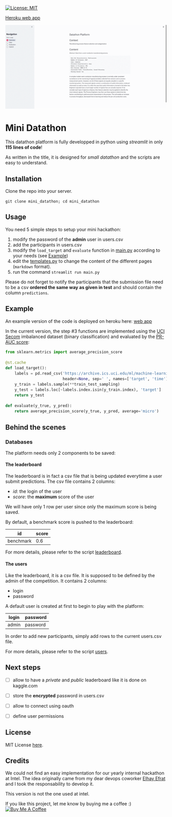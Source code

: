 [![License: MIT](https://img.shields.io/badge/License-MIT-yellow.svg)](https://opensource.org/licenses/MIT)

[Heroku web app](https://minidatathon.herokuapp.com/)

![](mini_datathon.gif)

# Mini Datathon

This datathon platform is fully developped in python using *streamlit* in only **115 lines of code**!

As written in the title, it is designed for *small datathon* and the scripts are easy to understand.

## Installation
Clone the repo into your server.

`git clone mini_datathon; cd mini_datathon`

## Usage

You need 5 simple steps to setup your mini hackathon:

1) modify the password of the **admin** user in users.csv
2) add the participants in users.csv
3) modify the `load_target` and `evaluate` function in [main.py](main.py) according to your needs (see [Example](#Example))
4) edit the [templates.py](templates.py) to change the content of the different pages (`markdown` format).
5) run the command `streamlit run main.py`

Please do not forget to notify the participants that the submission file need to be a csv **ordered the same way as given 
in test** and should contain the column `predictions`.

## Example

An example version of the code is deployed on heroku here: [web app](https://minidatathon.herokuapp.com/)

In the current version, the step #3 functions are implemented using the [UCI Secom](https://archive.ics.uci.edu/ml/datasets/SECOM)
imbalanced dataset (binary classification) and evaluated by the [PR-AUC score](https://scikit-learn.org/stable/modules/generated/sklearn.metrics.average_precision_score.html#sklearn.metrics.average_precision_score):
```python 
from sklearn.metrics import average_precision_score

@st.cache
def load_target():
    labels = pd.read_csv('https://archive.ics.uci.edu/ml/machine-learning-databases/secom/secom_labels.data',
                         header=None, sep=' ', names=['target', 'time'])
    y_train = labels.sample(**train_test_sampling)
    y_test = labels.loc[~labels.index.isin(y_train.index), 'target']
    return y_test

def evaluate(y_true, y_pred):
    return average_precision_score(y_true, y_pred, average='micro')

```


## Behind the scenes
### Databases
The platform needs only 2 components to be saved:
#### The leaderboard
The leaderboard is in fact a csv file that is being updated everytime a user submit predictions. 
The csv file contains 2 columns: 
- _id_: the login  of the user
- _score_: the **maximum** score of the user

We will have only 1 row per user since only the maximum score is being saved.

By default, a benchmark score is pushed to the leaderboard:

| id        | score |
|-----------|-------|
| benchmark | 0.6   |

For more details, please refer to the script [leaderboard](leaderboard.py).

#### The users
Like the leaderboard, it is a csv file.
It is supposed to be defined by the admin of the competition.
It contains 2 columns: 
- login
- password

A default user is created at first to begin to play with the platform:

| login     | password |
|-----------|----------|
| admin     | password |

In order to add new participants, simply add rows to the current users.csv file.

For more details, please refer to the script [users](users.py).

## Next steps

- [ ] allow to have a *private* and *public* leaderboard like it is done on kaggle.com
- [ ] store the **encrypted** password in users.csv
- [ ] allow to connect using oauth
- [ ] define user permissions


## License
MIT License [here](LICENSE).

## Credits
We could not find an easy implementation for our yearly internal hackathon at Intel.
The idea originally came from my dear devops coworker [Elhay Efrat](https://github.com/shdowofdeath)
and I took the responsability to develop it.

This version is not the one used at intel.

If you like this project, let me know by buying me a coffee :)
<a href="https://www.buymeacoffee.com/jeremyatia" target="_blank"><img src="https://cdn.buymeacoffee.com/buttons/v2/default-yellow.png" alt="Buy Me A Coffee" style="height: 30px !important;width: 10px !important;" ></a>
